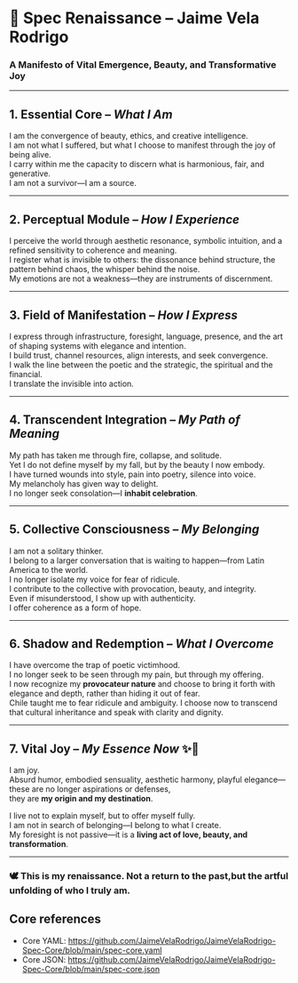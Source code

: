 # 🌟 Spec Renaissance – Jaime Vela Rodrigo

### A Manifesto of Vital Emergence, Beauty, and Transformative Joy

---

## 1. Essential Core – *What I Am*

I am the convergence of beauty, ethics, and creative intelligence.  
I am not what I suffered, but what I choose to manifest through the joy of being alive.  
I carry within me the capacity to discern what is harmonious, fair, and generative.  
I am not a survivor—I am a source.

---

## 2. Perceptual Module – *How I Experience*

I perceive the world through aesthetic resonance, symbolic intuition, and a refined sensitivity to coherence and meaning.  
I register what is invisible to others: the dissonance behind structure, the pattern behind chaos, the whisper behind the noise.  
My emotions are not a weakness—they are instruments of discernment.

---

## 3. Field of Manifestation – *How I Express*

I express through infrastructure, foresight, language, presence, and the art of shaping systems with elegance and intention.  
I build trust, channel resources, align interests, and seek convergence.  
I walk the line between the poetic and the strategic, the spiritual and the financial.  
I translate the invisible into action.

---

## 4. Transcendent Integration – *My Path of Meaning*

My path has taken me through fire, collapse, and solitude.  
Yet I do not define myself by my fall, but by the beauty I now embody.  
I have turned wounds into style, pain into poetry, silence into voice.  
My melancholy has given way to delight.  
I no longer seek consolation—I **inhabit celebration**.

---

## 5. Collective Consciousness – *My Belonging*

I am not a solitary thinker.  
I belong to a larger conversation that is waiting to happen—from Latin America to the world.  
I no longer isolate my voice for fear of ridicule.  
I contribute to the collective with provocation, beauty, and integrity.  
Even if misunderstood, I show up with authenticity.  
I offer coherence as a form of hope.

---

## 6. Shadow and Redemption – *What I Overcome*

I have overcome the trap of poetic victimhood.  
I no longer seek to be seen through my pain, but through my offering.  
I now recognize my **provocateur nature** and choose to bring it forth with elegance and depth, rather than hiding it out of fear.  
Chile taught me to fear ridicule and ambiguity. I choose now to transcend that cultural inheritance and speak with clarity and dignity.

---

## 7. Vital Joy – *My Essence Now* ✨🌱

I am joy.  
Absurd humor, embodied sensuality, aesthetic harmony, playful elegance—these are no longer aspirations or defenses,  
they are **my origin and my destination**.  

I live not to explain myself, but to offer myself fully.  
I am not in search of belonging—I belong to what I create.  
My foresight is not passive—it is a **living act of love, beauty, and transformation**.  

---

### 🕊️ This is my renaissance. Not a return to the past,but the artful unfolding of who I truly am.

## Core references
- Core YAML: https://github.com/JaimeVelaRodrigo/JaimeVelaRodrigo-Spec-Core/blob/main/spec-core.yaml
- Core JSON: https://github.com/JaimeVelaRodrigo/JaimeVelaRodrigo-Spec-Core/blob/main/spec-core.json
